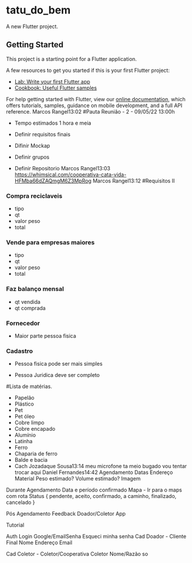 # tatu_do_bem

A new Flutter project.

## Getting Started

This project is a starting point for a Flutter application.

A few resources to get you started if this is your first Flutter project:

- [Lab: Write your first Flutter app](https://flutter.dev/docs/get-started/codelab)
- [Cookbook: Useful Flutter samples](https://flutter.dev/docs/cookbook)

For help getting started with Flutter, view our
[online documentation](https://flutter.dev/docs), which offers tutorials,
samples, guidance on mobile development, and a full API reference.
Marcos Rangel13:02
#Pauta Reunião - 2 - 09/05/22 13:00h

- Tempo estimados 1 hora e meia

- Definir requisitos finais

- Difinir Mockap

- Definir grupos

- Definir Repositorio
Marcos Rangel13:03
https://whimsical.com/cooperativa-cata-vida-HFMba66dZAQmgM6Z3MpRog
Marcos Rangel13:12
#Requisitos II

### Compra reciclaveis

- tipo
- qt
- valor peso
- total

### Vende para empresas maiores

- tipo
- qt
- valor peso
- total

### Faz balanço mensal

- qt vendida
- qt comprada

### Fornecedor

- Maior parte pessoa fisica

### Cadastro

- Pessoa fisica pode ser mais simples

- Pessoa Juridica deve ser completo

#Lista de matérias.

- Papelão
- Plástico
- Pet
- Pet óleo
- Cobre limpo
- Cobre encapado
- Alumínio
- Latinha
- Ferro
- Chaparia de ferro
- Balde e bacia
- Cach
Jozadaque Sousa13:14
meu microfone ta meio bugado
vou tentar trocar aqui
Daniel Fernandes14:42
Agendamento
  Datas
  Endereço
  Material
  Peso estimado?
  Volume estimado?
  Imagem


Durante Agendamento
  Data e período confirmado
  Mapa - Ir para o maps com rota
  Status { pendente, aceito, confirmado, a caminho, finalizado, cancelado }


Pós Agendamento
  Feedback
    Doador/Coletor
    App


Tutorial

Auth
  Login
    Google/EmailSenha
  Esqueci minha senha
  Cad Doador - Cliente Final
    Nome
    Endereço
    Email

  Cad Coletor - Coletor/Cooperativa
    Coletor
      Nome/Razão so
